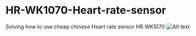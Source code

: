 # HR-WK1070-Heart-rate-sensor
Solving how to use cheap chinese Heart rate sensor HR WK1070
![Alt text](relative/path/to/img.jpg?raw=true "Title")
